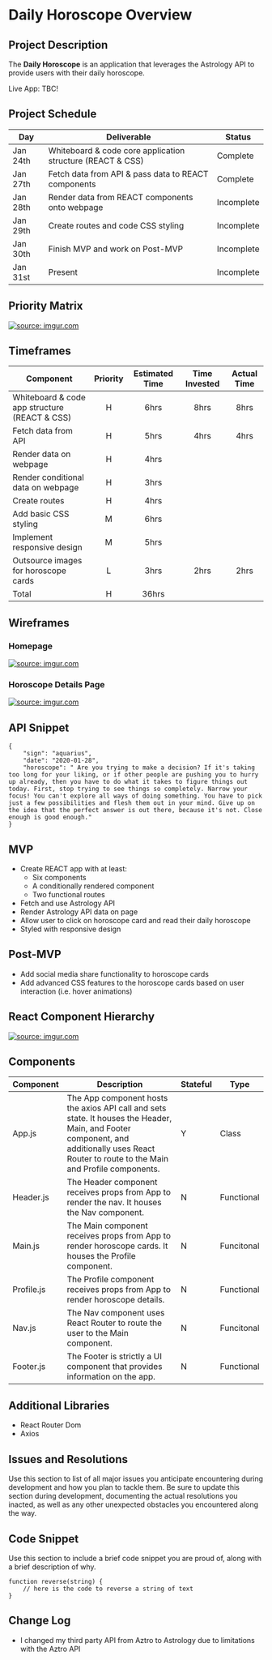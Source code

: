 # Daily Horoscope Overview

## Project Description

The **Daily Horoscope** is an application that leverages the Astrology API to provide users with their daily horoscope.

Live App: TBC!

## Project Schedule

|  Day | Deliverable | Status
|---|---| ---|
|Jan 24th| Whiteboard & code core application structure (REACT & CSS) | Complete
|Jan 27th| Fetch data from API & pass data to REACT components | Complete
|Jan 28th| Render data from REACT components onto webpage | Incomplete
|Jan 29th| Create routes and code CSS styling | Incomplete
|Jan 30th| Finish MVP and work on Post-MVP | Incomplete
|Jan 31st| Present | Incomplete

## Priority Matrix

<a href="https://imgur.com/9yuQgia"><img src="https://i.imgur.com/9yuQgia.jpg" title="source: imgur.com" /></a>

## Timeframes

| Component | Priority | Estimated Time | Time Invested | Actual Time |
| --- | :---: |  :---: | :---: | :---: |
| Whiteboard & code app structure (REACT & CSS)  | H | 6hrs| 8hrs | 8hrs |
| Fetch data from API | H | 5hrs| 4hrs | 4hrs |
| Render data on webpage | H | 4hrs|  |  |
| Render conditional data on webpage | H | 3hrs|  |  |
| Create routes | H | 4hrs|  |  |
| Add basic CSS styling | M | 6hrs|  |  |
| Implement responsive design | M | 5hrs|  |  |
| Outsource images for horoscope cards | L | 3hrs| 2hrs | 2hrs |
| Total | H | 36hrs|  | |

## Wireframes

### Homepage 
<a href="https://imgur.com/n7prEW4"><img src="https://i.imgur.com/n7prEW4.png" title="source: imgur.com" /></a>

### Horoscope Details Page
<a href="https://imgur.com/mw12MOR"><img src="https://i.imgur.com/mw12MOR.png" title="source: imgur.com" /></a>

## API Snippet

```
{
    "sign": "aquarius",
    "date": "2020-01-28",
    "horoscope": " Are you trying to make a decision? If it's taking too long for your liking, or if other people are pushing you to hurry up already, then you have to do what it takes to figure things out today. First, stop trying to see things so completely. Narrow your focus! You can't explore all ways of doing something. You have to pick just a few possibilities and flesh them out in your mind. Give up on the idea that the perfect answer is out there, because it's not. Close enough is good enough."
}

```

## MVP

- Create REACT app with at least:
	- Six components
	- A conditionally rendered component
	- Two functional routes
- Fetch and use Astrology API
- Render Astrology API data on page 
- Allow user to click on horoscope card and read their daily horoscope
- Styled with responsive design 

## Post-MVP

- Add social media share functionality to horoscope cards 
- Add advanced CSS features to the horoscope cards based on user interaction (i.e. hover animations)

## React Component Hierarchy

<a href="https://imgur.com/rLhnDex"><img src="https://i.imgur.com/rLhnDex.jpg" title="source: imgur.com" /></a>

## Components 

| Component | Description | Stateful | Type |
| --- | --- | --- | --- |
| App.js | The App component hosts the axios API call and sets state. It houses the Header, Main, and Footer component, and additionally uses React Router to route to the Main and Profile components. | Y | Class |
| Header.js | The Header component receives props from App to render the nav. It houses the Nav component. | N | Functional |
| Main.js | The Main component receives props from App to render horoscope cards. It houses the Profile component. | N | Funcitonal |
| Profile.js | The Profile component receives props from App to render horoscope details. | N | Functional |
| Nav.js | The Nav component uses React Router to route the user to the Main component. | N | Funcitonal |
| Footer.js | The Footer is strictly a UI component that provides information on the app. | N | Functional |

## Additional Libraries

- React Router Dom
- Axios 

## Issues and Resolutions

Use this section to list of all major issues you anticipate encountering during development and how you plan to tackle them. Be sure to update this section during development, documenting the actual resolutions you inacted, as well as any other unexpected obstacles you encountered along the way.

## Code Snippet

Use this section to include a brief code snippet you are proud of, along with a brief description of why.

```
function reverse(string) {
	// here is the code to reverse a string of text
}
```

## Change Log
- I changed my third party API from Aztro to Astrology due to limitations with the Aztro API
